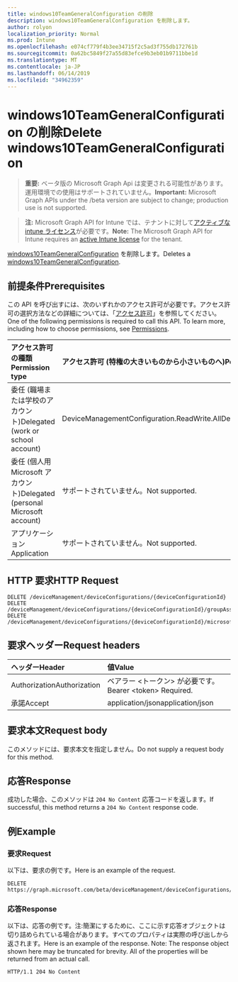 ```yaml
---
title: windows10TeamGeneralConfiguration の削除
description: windows10TeamGeneralConfiguration を削除します。
author: rolyon
localization_priority: Normal
ms.prod: Intune
ms.openlocfilehash: e074cf779f4b3ee34715f2c5ad3f755db172761b
ms.sourcegitcommit: 0a62bc5849f27a55d83efce9b3eb01b9711bbe1d
ms.translationtype: MT
ms.contentlocale: ja-JP
ms.lasthandoff: 06/14/2019
ms.locfileid: "34962359"
---
```

# <a name="delete-windows10teamgeneralconfiguration"></a><span data-ttu-id="8183b-103">windows10TeamGeneralConfiguration の削除</span><span class="sxs-lookup"><span data-stu-id="8183b-103">Delete windows10TeamGeneralConfiguration</span></span>

> <span data-ttu-id="8183b-104">**重要:** ベータ版の Microsoft Graph Api は変更される可能性があります。運用環境での使用はサポートされていません。</span><span class="sxs-lookup"><span data-stu-id="8183b-104">**Important:** Microsoft Graph APIs under the /beta version are subject to change; production use is not supported.</span></span>

> <span data-ttu-id="8183b-105">**注:** Microsoft Graph API for Intune では、テナントに対して[アクティブな intune ライセンス](https://go.microsoft.com/fwlink/?linkid=839381)が必要です。</span><span class="sxs-lookup"><span data-stu-id="8183b-105">**Note:** The Microsoft Graph API for Intune requires an [active Intune license](https://go.microsoft.com/fwlink/?linkid=839381) for the tenant.</span></span>

<span data-ttu-id="8183b-106">[windows10TeamGeneralConfiguration](../resources/intune-deviceconfig-windows10teamgeneralconfiguration.md) を削除します。</span><span class="sxs-lookup"><span data-stu-id="8183b-106">Deletes a [windows10TeamGeneralConfiguration](../resources/intune-deviceconfig-windows10teamgeneralconfiguration.md).</span></span>

## <a name="prerequisites"></a><span data-ttu-id="8183b-107">前提条件</span><span class="sxs-lookup"><span data-stu-id="8183b-107">Prerequisites</span></span>
<span data-ttu-id="8183b-p101">この API を呼び出すには、次のいずれかのアクセス許可が必要です。アクセス許可の選択方法などの詳細については、「[アクセス許可](/graph/permissions-reference)」を参照してください。</span><span class="sxs-lookup"><span data-stu-id="8183b-p101">One of the following permissions is required to call this API. To learn more, including how to choose permissions, see [Permissions](/graph/permissions-reference).</span></span>

|<span data-ttu-id="8183b-110">アクセス許可の種類</span><span class="sxs-lookup"><span data-stu-id="8183b-110">Permission type</span></span>|<span data-ttu-id="8183b-111">アクセス許可 (特権の大きいものから小さいものへ)</span><span class="sxs-lookup"><span data-stu-id="8183b-111">Permissions (from most to least privileged)</span></span>|
|:---|:---|
|<span data-ttu-id="8183b-112">委任 (職場または学校のアカウント)</span><span class="sxs-lookup"><span data-stu-id="8183b-112">Delegated (work or school account)</span></span>|<span data-ttu-id="8183b-113">DeviceManagementConfiguration.ReadWrite.All</span><span class="sxs-lookup"><span data-stu-id="8183b-113">DeviceManagementConfiguration.ReadWrite.All</span></span>|
|<span data-ttu-id="8183b-114">委任 (個人用 Microsoft アカウント)</span><span class="sxs-lookup"><span data-stu-id="8183b-114">Delegated (personal Microsoft account)</span></span>|<span data-ttu-id="8183b-115">サポートされていません。</span><span class="sxs-lookup"><span data-stu-id="8183b-115">Not supported.</span></span>|
|<span data-ttu-id="8183b-116">アプリケーション</span><span class="sxs-lookup"><span data-stu-id="8183b-116">Application</span></span>|<span data-ttu-id="8183b-117">サポートされていません。</span><span class="sxs-lookup"><span data-stu-id="8183b-117">Not supported.</span></span>|

## <a name="http-request"></a><span data-ttu-id="8183b-118">HTTP 要求</span><span class="sxs-lookup"><span data-stu-id="8183b-118">HTTP Request</span></span>
<!-- {
  "blockType": "ignored"
}
-->
``` http
DELETE /deviceManagement/deviceConfigurations/{deviceConfigurationId}
DELETE /deviceManagement/deviceConfigurations/{deviceConfigurationId}/groupAssignments/{deviceConfigurationGroupAssignmentId}/deviceConfiguration
DELETE /deviceManagement/deviceConfigurations/{deviceConfigurationId}/microsoft.graph.windowsDomainJoinConfiguration/networkAccessConfigurations/{deviceConfigurationId}
```

## <a name="request-headers"></a><span data-ttu-id="8183b-119">要求ヘッダー</span><span class="sxs-lookup"><span data-stu-id="8183b-119">Request headers</span></span>
|<span data-ttu-id="8183b-120">ヘッダー</span><span class="sxs-lookup"><span data-stu-id="8183b-120">Header</span></span>|<span data-ttu-id="8183b-121">値</span><span class="sxs-lookup"><span data-stu-id="8183b-121">Value</span></span>|
|:---|:---|
|<span data-ttu-id="8183b-122">Authorization</span><span class="sxs-lookup"><span data-stu-id="8183b-122">Authorization</span></span>|<span data-ttu-id="8183b-123">ベアラー &lt;トークン&gt; が必要です。</span><span class="sxs-lookup"><span data-stu-id="8183b-123">Bearer &lt;token&gt; Required.</span></span>|
|<span data-ttu-id="8183b-124">承諾</span><span class="sxs-lookup"><span data-stu-id="8183b-124">Accept</span></span>|<span data-ttu-id="8183b-125">application/json</span><span class="sxs-lookup"><span data-stu-id="8183b-125">application/json</span></span>|

## <a name="request-body"></a><span data-ttu-id="8183b-126">要求本文</span><span class="sxs-lookup"><span data-stu-id="8183b-126">Request body</span></span>
<span data-ttu-id="8183b-127">このメソッドには、要求本文を指定しません。</span><span class="sxs-lookup"><span data-stu-id="8183b-127">Do not supply a request body for this method.</span></span>

## <a name="response"></a><span data-ttu-id="8183b-128">応答</span><span class="sxs-lookup"><span data-stu-id="8183b-128">Response</span></span>
<span data-ttu-id="8183b-129">成功した場合、このメソッドは `204 No Content` 応答コードを返します。</span><span class="sxs-lookup"><span data-stu-id="8183b-129">If successful, this method returns a `204 No Content` response code.</span></span>

## <a name="example"></a><span data-ttu-id="8183b-130">例</span><span class="sxs-lookup"><span data-stu-id="8183b-130">Example</span></span>

### <a name="request"></a><span data-ttu-id="8183b-131">要求</span><span class="sxs-lookup"><span data-stu-id="8183b-131">Request</span></span>
<span data-ttu-id="8183b-132">以下は、要求の例です。</span><span class="sxs-lookup"><span data-stu-id="8183b-132">Here is an example of the request.</span></span>
``` http
DELETE https://graph.microsoft.com/beta/deviceManagement/deviceConfigurations/{deviceConfigurationId}
```

### <a name="response"></a><span data-ttu-id="8183b-133">応答</span><span class="sxs-lookup"><span data-stu-id="8183b-133">Response</span></span>
<span data-ttu-id="8183b-p102">以下は、応答の例です。注:簡潔にするために、ここに示す応答オブジェクトは切り詰められている場合があります。すべてのプロパティは実際の呼び出しから返されます。</span><span class="sxs-lookup"><span data-stu-id="8183b-p102">Here is an example of the response. Note: The response object shown here may be truncated for brevity. All of the properties will be returned from an actual call.</span></span>
``` http
HTTP/1.1 204 No Content
```





